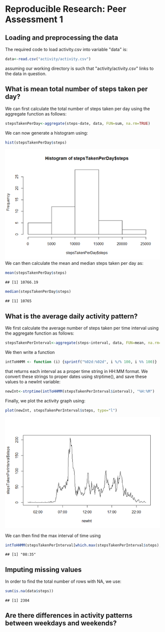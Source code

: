 # Reproducible Research: Peer Assessment 1


## Loading and preprocessing the data
The required code to load activity.csv into variable "data" is:

```r
data<-read.csv("activity/activity.csv")
```
assuming our working directory is such that "activity/activity.csv" links to the data in question.


## What is mean total number of steps taken per day?
We can first calculate the total number of steps taken per day using the aggregate function as follows:

```r
stepsTakenPerDay<-aggregate(steps~date, data, FUN=sum, na.rm=TRUE)
```
We can now generate a histogram using:

```r
hist(stepsTakenPerDay$steps)
```

![](PA1_template_files/figure-html/unnamed-chunk-3-1.png) 
We can then calculate the mean and median steps taken per day as: 

```r
mean(stepsTakenPerDay$steps)
```

```
## [1] 10766.19
```

```r
median(stepsTakenPerDay$steps)
```

```
## [1] 10765
```
## What is the average daily activity pattern?
We first calculate the average number of steps taken per time interval using the aggregate function as follows:

```r
stepsTakenPerInterval<-aggregate(steps~interval, data, FUN=mean, na.rm=TRUE)
```
We then write a function 

```r
intToHHMM <- function (i) {sprintf("%02d:%02d", i %/% 100, i %% 100)}
```
that returns each interval as a proper time string in HH:MM format. We convert these strings to proper dates using strptime(), and save these values to a newInt variable:

```r
newInt<-strptime(intToHHMM(stepsTakenPerInterval$interval), "%H:%M")
```
Finally, we plot the activity graph using: 

```r
plot(newInt, stepsTakenPerInterval$steps, type="l")
```

![](PA1_template_files/figure-html/unnamed-chunk-8-1.png) 

We can then find the max interval of time using

```r
intToHHMM(stepsTakenPerInterval[which.max(stepsTakenPerInterval$steps), "interval"])
```

```
## [1] "08:35"
```

## Imputing missing values
In order to find the total number of rows with NA, we use:

```r
sum(is.na(data$steps))
```

```
## [1] 2304
```


## Are there differences in activity patterns between weekdays and weekends?
